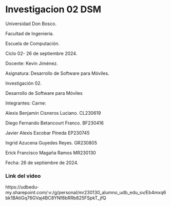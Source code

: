 # Investigacion 02 DSM

Universidad Don Bosco.

Facultad de Ingeniería.

Escuela de Computación.

Ciclo 02- 26 de septiembre 2024.

Docente: Kevin Jiménez.

Asignatura: Desarrollo de Software para Móviles.




Investigación 02.

Desarrollo de Software para Móviles

Integrantes:	                    Carne:

Alexis Benjamín Cisneros Luciano.	CL230619

Diego Fernando Betancourt Franco.	BF230416

Javier Alexis Escobar Pineda	EP230745

Ingrid Azucena Guyedes Reyes.	GR230805

Erick Francisco Magaña Ramos	MR230130



Fecha: 26 de septiembre de 2024.

<h3>Link del video</h3>
https://udbedu-my.sharepoint.com/:v:/g/personal/mr230130_alumno_udb_edu_sv/Eb4mxq6bk1BAtiGq76GVaj4BC8YNf8bRRb825FSpkT_jfQ
